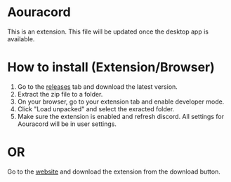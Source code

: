# Aouracord
This is an extension. This file will be updated once the desktop app is available.
# How to install (Extension/Browser)
1. Go to the [releases](https://github.com/JSpeightADev/Aoura-Cord/releases/tag/ver) tab and download the latest version.
2. Extract the zip file to a folder.
3. On your browser, go to your extension tab and enable developer mode.
4. Click "Load unpacked" and select the exracted folder.
5. Make sure the extension is enabled and refresh discord. All settings for Aouracord will be in user settings.
# OR
Go to the [website](https://github.aouracord.io) and download the extension from the download button.
